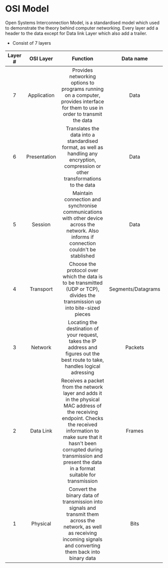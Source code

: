 # OSI Model

Open Systems Interconnection Model, is a standardised model which used to demonstrate the theory behind computer networking. Every layer add a header to the data except for Data link Layer which also add a trailer.

* Consist of 7 layers

| Layer # |   OSI Layer  |                                                                                                                                Function                                                                                                                               |      Data name     |
| :-----: | :----------: | :-------------------------------------------------------------------------------------------------------------------------------------------------------------------------------------------------------------------------------------------------------------------: | :----------------: |
|    7    |  Application |                                                                    Provides networking options to programs running on a computer, provides interface for them to use in order to transmit the data                                                                    |        Data        |
|    6    | Presentation |                                                                  Translates the data into a standardised format, as well as handling any encryption, compression or other transformations to the data                                                                 |        Data        |
|    5    |    Session   |                                                               Maintain connection and synchronise communications with other device across the network. Also informs if connection couldn't be stablished                                                              |        Data        |
|    4    |   Transport  |                                                                     Choose the protocol over which the data is to be transmitted (UDP or TCP), divides the transmission up into bite-sized pieces                                                                     | Segments/Datagrams |
|    3    |    Network   |                                                                    Locating the destination of your request, takes the IP address and figures out the best route to take, handles logical adressing                                                                   |       Packets      |
|    2    |   Data Link  | Receives a packet from the network layer and adds it in the physical MAC address of the receiving endpoint. Checks the received information to make sure that it hasn't been corrupted during transmission and present the data in a format suitable for transmission |       Frames       |
|    1    |   Physical   |                                               Convert the binary data of transmission into signals and transmit them across the network, as well as receiving incoming signals and converting them back into binary data                                              |        Bits        |

